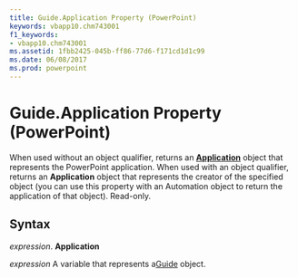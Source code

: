 ```yaml
---
title: Guide.Application Property (PowerPoint)
keywords: vbapp10.chm743001
f1_keywords:
- vbapp10.chm743001
ms.assetid: 1fbb2425-045b-ff86-77d6-f171cd1d1c99
ms.date: 06/08/2017
ms.prod: powerpoint
---
```



# Guide.Application Property (PowerPoint)

When used without an object qualifier, returns an  **[Application](PowerPoint.Application.md)** object that represents the PowerPoint application. When used with an object qualifier, returns an **Application** object that represents the creator of the specified object (you can use this property with an Automation object to return the application of that object). Read-only.


## Syntax

 _expression_. **Application**

 _expression_ A variable that represents a[Guide](PowerPoint.guide.md) object.


